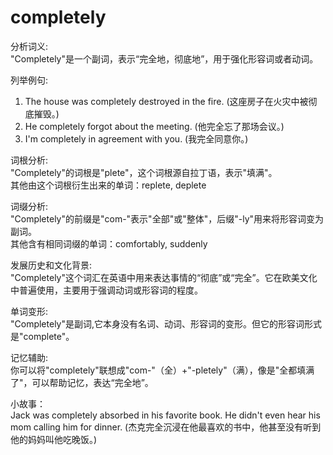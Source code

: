 # completely

分析词义:  
"Completely"是一个副词，表示“完全地，彻底地”，用于强化形容词或者动词。

  

列举例句:

  

1.  The house was completely destroyed in the fire. (这座房子在火灾中被彻底摧毁。)
2.  He completely forgot about the meeting. (他完全忘了那场会议。)
3.  I'm completely in agreement with you. (我完全同意你。)

  

词根分析:  
"Completely"的词根是"plete"，这个词根源自拉丁语，表示"填满"。  
其他由这个词根衍生出来的单词：replete, deplete

  

词缀分析:  
"Completely"的前缀是"com-"表示"全部"或"整体"，后缀"-ly"用来将形容词变为副词。  
其他含有相同词缀的单词：comfortably, suddenly

  

发展历史和文化背景:  
"Completely"这个词汇在英语中用来表达事情的“彻底”或“完全”。它在欧美文化中普遍使用，主要用于强调动词或形容词的程度。

  

单词变形:  
"Completely"是副词,它本身没有名词、动词、形容词的变形。但它的形容词形式是"complete"。

  

记忆辅助:  
你可以将"completely"联想成"com-"（全）+"-pletely"（满），像是"全都填满了"，可以帮助记忆，表达“完全地”。

  

小故事：  
Jack was completely absorbed in his favorite book. He didn't even hear his mom calling him for dinner. (杰克完全沉浸在他最喜欢的书中，他甚至没有听到他的妈妈叫他吃晚饭。)
